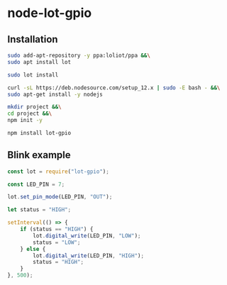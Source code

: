 # node-lot-gpio

## Installation

```bash
sudo add-apt-repository -y ppa:loliot/ppa &&\
sudo apt install lot
```

```bash
sudo lot install
```

```bash
curl -sL https://deb.nodesource.com/setup_12.x | sudo -E bash - &&\
sudo apt-get install -y nodejs
```

```bash
mkdir project &&\
cd project &&\
npm init -y
```

```bash
npm install lot-gpio
```

## Blink example

```javascript
const lot = require("lot-gpio");

const LED_PIN = 7;

lot.set_pin_mode(LED_PIN, "OUT");

let status = "HIGH";

setInterval(() => {
    if (status == "HIGH") {
        lot.digital_write(LED_PIN, "LOW");
        status = "LOW";
    } else {
        lot.digital_write(LED_PIN, "HIGH");
        status = "HIGH";
    }
}, 500);
```
